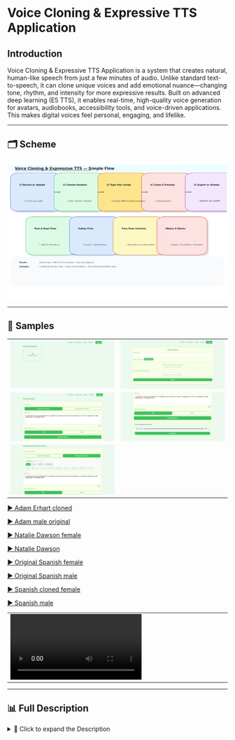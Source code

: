 # Voice Cloning & Expressive TTS Application

## Introduction
Voice Cloning & Expressive TTS Application is a system that creates natural, human-like speech from just a few minutes of audio. Unlike standard text-to-speech, it can clone unique voices and add emotional nuance—changing tone, rhythm, and intensity for more expressive results. Built on advanced deep learning (E5 TTS), it enables real-time, high-quality voice generation for avatars, audiobooks, accessibility tools, and voice-driven applications. This makes digital voices feel personal, engaging, and lifelike.

---

## 🗂️ Scheme

<img src="./img/img-1.png" alt="Scheme" />

---

## 🧩 Samples

<table>
    <tbody>
        <tr>
            <td width="50%">
                <img src="./img/img-2.png" alt="img" />
            </td>
            <td width="50%">
                <img src="./img/img-3.png" alt="img" />
            </td>
        </tr>
        <tr>
            <td width="50%">
                <img src="./img/img-4.png" alt="img" />
            </td>
            <td width="50%">
                <img src="./img/img-5.png" alt="img" />
            </td>
        </tr>
        <tr>
            <td width="50%">
                <img src="./img/img-6.png" alt="img" />
            </td>
            <td width="50%"></td>
        </tr>
    </tbody>
</table>

[▶️ Adam Erhart cloned](https://raw.githubusercontent.com/makichyantig/ai-voice-cloning-tts-application-with-emotion-embeddings-real-time-speech-generation-e5/master/audio/Adam_Erhart_cloned.mp3)

[▶️ Adam male original](https://raw.githubusercontent.com/makichyantig/ai-voice-cloning-tts-application-with-emotion-embeddings-real-time-speech-generation-e5/master/audio/Adam_male_original.mp3)

[▶️ Natalie Dawson female](https://raw.githubusercontent.com/makichyantig/ai-voice-cloning-tts-application-with-emotion-embeddings-real-time-speech-generation-e5/master/audio/Natalie_Dawson_female.mp3)

[▶️ Natalie Dawson](https://raw.githubusercontent.com/makichyantig/ai-voice-cloning-tts-application-with-emotion-embeddings-real-time-speech-generation-e5/master/audio/Natalie_Dawson.mp3)

[▶️ Original Spanish female](https://raw.githubusercontent.com/makichyantig/ai-voice-cloning-tts-application-with-emotion-embeddings-real-time-speech-generation-e5/master/audio/Original_Spanish_female.mp3)

[▶️ Original Spanish male](https://raw.githubusercontent.com/makichyantig/ai-voice-cloning-tts-application-with-emotion-embeddings-real-time-speech-generation-e5/master/audio/Original_Spanish_male.mp3)

[▶️ Spanish cloned female](https://raw.githubusercontent.com/makichyantig/ai-voice-cloning-tts-application-with-emotion-embeddings-real-time-speech-generation-e5/master/audio/Spanish_cloned_female.mp3)

[▶️ Spanish male](https://raw.githubusercontent.com/makichyantig/ai-voice-cloning-tts-application-with-emotion-embeddings-real-time-speech-generation-e5/master/audio/Spanish_male.mp3)


<table>
    <tbody>
        <tr>
            <td width="50%">
                <video src=" " controls preload>
                    Your browser does not support the video tag.
                </video>
            </td>
            <td width="50%"></td>
        </tr>
    </tbody>
</table>

---

## 📊 Full Description

<details>
  <summary>📖 Click to expand the Description</summary>

### Problem Solved
In most text-to-speech (TTS) systems, speech sounds robotic and lacks emotional nuance. Existing voice cloning solutions are often limited in quality, require massive datasets, or fail to reproduce expressive prosody, which is essential for avatars, audiobooks, emotional agents, and accessibility tools. This application solves that problem by enabling high-fidelity voice cloning with expressive control using minimal training data.

### Solution & Achievements
This is an advanced voice cloning and expressive TTS application built on the E5 architecture, tailored for producing emotionally rich, natural-sounding speech. It allows users to create personalized, emotionally adaptive digital voices with just a few minutes of target speech data.

**Key Achievements:**
- Trained custom voice cloning pipelines capable of cloning voices with less than 10 minutes of data
- Integrated emotion embeddings to modulate tone, intensity, and speech rhythm
- Achieved naturalness scores of 4.5+/5 in blind listening tests (MOS)
- Enabled real-time inference with optimized deployment pipelines (CUDA + FastAPI)
- Designed for multiple use cases: virtual avatars, storytelling apps, accessibility, and voiceovers

### Training Process Highlights
- **Dataset Creation & Augmentation:** Collected and cleaned speech datasets, augmented with pitch, noise, and tempo variations
- **Pretraining + Fine-tuning:** Used a pretrained E5 TTS backbone, fine-tuned with custom loss functions for better style retention
- **Speaker Embedding Training:** Applied d-vector embeddings (SV2TTS/GE2E) for accurate voice cloning
- **Emotion Control Embeddings:** Integrated GST and emotion vectors for controllable expressive synthesis
- **Model Optimization:** Applied quantization and pruning with ONNX + TensorRT for fast inference on desktop and mobile

### Key Features
- Custom voice cloning
- Expressive TTS with emotion embeddings
- Real-time inference for mobile/desktop

### Technologies Used
- Python, PyTorch, E5 TTS
- Gradio / Streamlit for prototyping
- FastAPI for serving models
- Docker, CUDA

### References
- Jia, Y., Zhang, Y., Weiss, R. J., et al. (2018). *Transfer learning from speaker verification to multispeaker text-to-speech synthesis*. NeurIPS.
- Valin, J. M., Skoglund, J., & Maciejewski, M. (2021). *Neural vocoders for real-time expressive TTS*. ICASSP 2021.
- Wang, Y., Stanton, D., Zhang, Y., et al. (2020). *Style tokens: Unsupervised style modeling, control and transfer in end-to-end speech synthesis*. ICML 2020.
- Arik, S. Ö., Chrzanowski, M., et al. (2018). *Deep Voice: Real-time neural text-to-speech*. arXiv:1702.07825.
- Cooney, C., Lian, H., & Black, A. W. (2022). *Few-shot expressive speech synthesis with global style tokens*. Interspeech 2022.
- Li, X., Zhang, Y., & Wang, S. (2021). *Neural voice cloning with limited data*. IEEE TASLP.

---

</details>
